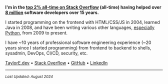 <!--
source  of truth: https://stackoverflow.com/users/149428/taylor-d-edmiston
-->

**I'm in the [top 2% all-time on Stack Overflow](https://stackexchange.com/leagues/1/alltime/stackoverflow/2008-07-31/149428?sort=reputationchange#149428) (all-time) having helped over [8 million](https://stackoverflow.com/users/149428/taylor-edmiston?tab=topactivity) software developers over 15 years.**

I started programming on the frontend with HTML/CSS/JS in 2004, learned Java in 2008, and have been writing various other languages, [especially Python](https://xkcd.com/353/), from 2009 to present.

I have ~10 years of professional software engineering experience (~20 years since I started programming) from frontend to backend to shells, sysadmin, DevOps, CI/CD, security, etc.

[TaylorE.dev](https://taylore.dev) •
[Stack Overflow](https://stackoverflow.com/users/149428/taylor-d-edmiston?tab=profile) •
[GitHub](https://github.com/tedmiston) •
[LinkedIn](https://www.linkedin.com/in/tedmiston/)

---

<small>*Last Updated: August 2024*</small>
